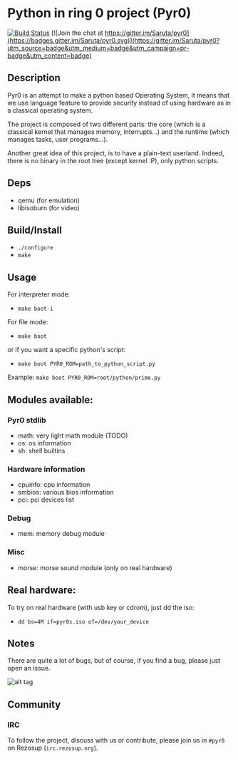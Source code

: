 # Python in ring 0 project (Pyr0)

[![Build Status](https://travis-ci.org/Saruta/pyr0.svg?branch=master)](https://travis-ci.org/Saruta/pyr0)
[![Join the chat at https://gitter.im/Saruta/pyr0](https://badges.gitter.im/Saruta/pyr0.svg)](https://gitter.im/Saruta/pyr0?utm_source=badge&utm_medium=badge&utm_campaign=pr-badge&utm_content=badge)

## Description
Pyr0 is an attempt to make a python based Operating System,
it means that we use language feature to provide security
instead of using hardware as in a classical operating system.

The project is composed of two different parts: the core (which is a classical
kernel that manages memory, interrupts...) and the runtime (which manages
tasks, user programs...).

Another great idea of this project, is to have a plain-text userland.
Indeed, there is no binary in the root tree (except kernel :P), only
python scripts.

## Deps

- qemu (for emulation)
- libisoburn (for video)

## Build/Install

- `./configure`
- `make`


## Usage

For interpreter mode:

- `make boot-i`

For file mode:

- `make boot`

or if you want a specific python's script:

- `make boot PYR0_ROM=path_to_python_script.py`

Example: `make boot PYR0_ROM=root/python/prime.py`

## Modules available:

### Pyr0 stdlib

- math: very light math module (TODO)
- os: os information
- sh: shell builtins

### Hardware information

- cpuinfo: cpu information
- smbios: various bios information
- pci: pci devices list

### Debug

- mem: memory debug module

### Misc

- morse: morse sound module (only on real hardware)

## Real hardware:

To try on real hardware (with usb key or cdrom), just dd the iso:
- `dd bs=4M if=pyr0s.iso of=/dev/your_device` 

## Notes
There are quite a lot of bugs, but of course, if you find a bug, please just
open an issue.

![alt tag](http://saruta.eu/res/pyr0.png)

## Community

### IRC

To follow the project, discuss with us or contribute, please join us in
`#pyr0` on Rezosup (`irc.rezosup.org`).
